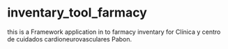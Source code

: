 # inventary_tool_farmacy
this is a Framework application in to farmacy inventary for Clínica y centro de cuidados cardioneurovasculares Pabon.

